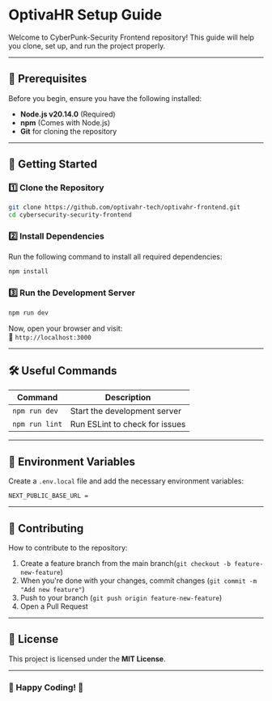 # OptivaHR Setup Guide

Welcome to CyberPunk-Security Frontend repository! This guide will help you clone, set up, and run the project properly.

---

## 📌 Prerequisites

Before you begin, ensure you have the following installed:

- **Node.js v20.14.0** (Required)
- **npm** (Comes with Node.js)
- **Git** for cloning the repository

---

## 🚀 Getting Started

### 1️⃣ Clone the Repository

```sh
git clone https://github.com/optivahr-tech/optivahr-frontend.git
cd cybersecurity-security-frontend
```


### 2️⃣  Install Dependencies

Run the following command to install all required dependencies:

```sh
npm install
```


### 3️⃣ Run the Development Server

```sh
npm run dev
```

Now, open your browser and visit:  
📍 `http://localhost:3000`

---

## 🛠️ Useful Commands

| Command        | Description                    |
| -------------- | ------------------------------ |
| `npm run dev`  | Start the development server   |
| `npm run lint` | Run ESLint to check for issues |

---

## 📄 Environment Variables

Create a `.env.local` file and add the necessary environment variables:

```
NEXT_PUBLIC_BASE_URL = 
```

---



## 🤝 Contributing

How to contribute to the repository:

1. Create a feature branch from the main branch(`git checkout -b feature-new-feature`)
2. When you're done with your changes, commit changes (`git commit -m "Add new feature"`)
3. Push to your branch (`git push origin feature-new-feature`)
4. Open a Pull Request

---

## 📜 License

This project is licensed under the **MIT License**.

---

### 🎉 Happy Coding! 🚀
